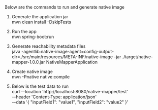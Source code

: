 Below are the commands to run and generate native image
1. Generate the application jar  
mvn clean install -DskipTests

2. Run the app  
mvn spring-boot:run

3. Generate reachability metadata files  
java -agentlib:native-image-agent=config-output-dir=./src/main/resources/META-INF/native-image -jar ./target/native-mapper-1.0.0.jar NativeMapperApplication

4. Create native image  
mvn -Pnative native:compile

5. Below is the test data to run  
curl --location 'http://localhost:8080/native-mapper/test' \
--header 'Content-Type: application/json' \
--data '{
    "inputField1": "value1",
    "inputField2": "value2"
}'
